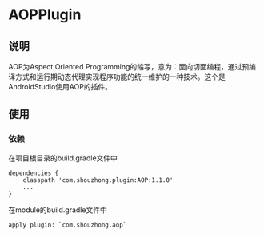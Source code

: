 # AOPPlugin
## 说明
AOP为Aspect Oriented Programming的缩写，意为：面向切面编程，通过预编译方式和运行期动态代理实现程序功能的统一维护的一种技术。这个是AndroidStudio使用AOP的插件。
## 使用
### 依赖
在项目根目录的build.gradle文件中
```
dependencies {
    classpath 'com.shouzhong.plugin:AOP:1.1.0'
    ...
}
```
在module的build.gradle文件中
```
apply plugin: `com.shouzhong.aop`
```
